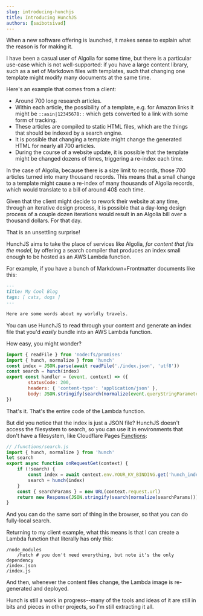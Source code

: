 ```yaml
---
slug: introducing-hunchjs
title: Introducing HunchJS
authors: [saibotsivad]
---
```


When a new software offering is launched, it makes sense to explain what the reason is for making it.

I have been a casual user of Algolia for some time, but there is a particular use-case which is not well-supported: if you have a large content library, such as a set of Markdown files with templates, such that changing one template might modify many documents at the same time.

Here's an example that comes from a client:

- Around 700 long research articles.
- Within each article, the possibility of a template, e.g. for Amazon links it might be `::asin|12345678::` which gets converted to a link with some form of tracking.
- These articles are compiled to static HTML files, which are the things that should be indexed by a search engine.
- It is possible that changing a template might change the generated HTML for nearly all 700 articles.
- During the course of a website update, it is possible that the template might be changed dozens of times, triggering a re-index each time.

In the case of Algolia, because there is a size limit to records, those 700 articles turned into many thousand records. This means that a small change to a template might cause a re-index of many thousands of Algolia records, which would translate to a bill of around 40$ each time.

Given that the client might decide to rework their website at any time, through an iterative design process, it is possible that a day-long design process of a couple dozen iterations would result in an Algolia bill over a thousand dollars. For that day.

That is an unsettling surprise!

HunchJS aims to take the place of services like Algolia, *for content that fits the model*, by offering a search compiler that produces an index small enough to be hosted as an AWS Lambda function.

For example, if you have a bunch of Markdown+Frontmatter documents like this:

```md
---
title: My Cool Blog
tags: [ cats, dogs ]
---

Here are some words about my worldly travels.
```

You can use HunchJS to read through your content and generate an index file that you'd *easily* bundle into an AWS Lambda function.

How easy, you might wonder?

```js
import { readFile } from 'node:fs/promises'
import { hunch, normalize } from 'hunch'
const index = JSON.parse(await readFile('./index.json', 'utf8'))
const search = hunch(index)
export const handler = (event, context) => ({
		statusCode: 200,
		headers: { 'content-type': 'application/json' },
		body: JSON.stringify(search(normalize(event.queryStringParameters))),
})
```

That's it. That's the entire code of the Lambda function.

But did you notice that the index is just a JSON file? HunchJS doesn't access the filesystem to search, so you can use it in environments that don't have a filesystem, like Cloudflare Pages [Functions](https://developers.cloudflare.com/pages/platform/functions):

```js
// /functions/search.js
import { hunch, normalize } from 'hunch'
let search
export async function onRequestGet(context) {
	if (!search) {
		const index = await context.env.YOUR_KV_BINDING.get('hunch_index', { type: 'json' })
		search = hunch(index)
	}
	const { searchParams } = new URL(context.request.url)
	return new Response(JSON.stringify(search(normalize(searchParams))))
}
```

And you can do the same sort of thing in the browser, so that you can do fully-local search.

Returning to my client example, what this means is that I can create a Lambda function that literally has only this:

```
/node_modules
	/hutch # you don't need everything, but note it's the only dependency
/index.json
/index.js
```

And then, whenever the content files change, the Lambda image is re-generated and deployed.

Hunch is still a work in progress--many of the tools and ideas of it are still in bits and pieces in other projects, so I'm still extracting it all.

